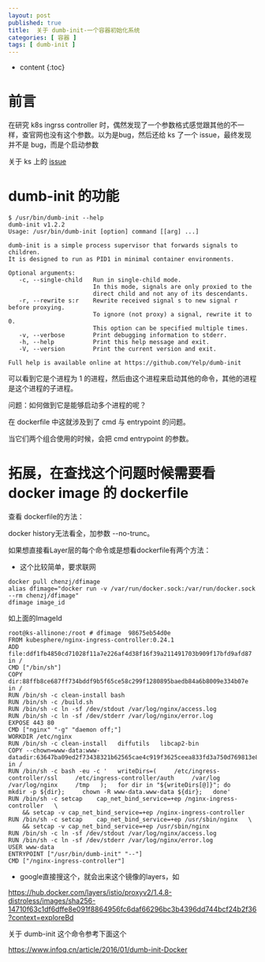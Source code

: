 ```yaml
---
layout: post
published: true
title:  关于 dumb-init-一个容器初始化系统
categories: [ 容器 ]
tags: [ dumb-init ]
---
```

* content
{:toc}

# 前言

在研究 k8s ingrss controller 时，偶然发现了一个参数格式感觉跟其他的不一样，查官网也没有这个参数。以为是bug，然后还给 ks 了一个 issue，最终发现并不是 bug，而是个启动参数

关于 ks 上的 [issue](https://github.com/kubesphere/kubesphere/issues/2095)

# dumb-init 的功能

```
$ /usr/bin/dumb-init --help
dumb-init v1.2.2
Usage: /usr/bin/dumb-init [option] command [[arg] ...]

dumb-init is a simple process supervisor that forwards signals to children.
It is designed to run as PID1 in minimal container environments.

Optional arguments:
   -c, --single-child   Run in single-child mode.
                        In this mode, signals are only proxied to the
                        direct child and not any of its descendants.
   -r, --rewrite s:r    Rewrite received signal s to new signal r before proxying.
                        To ignore (not proxy) a signal, rewrite it to 0.
                        This option can be specified multiple times.
   -v, --verbose        Print debugging information to stderr.
   -h, --help           Print this help message and exit.
   -V, --version        Print the current version and exit.

Full help is available online at https://github.com/Yelp/dumb-init
```

可以看到它是个进程为 1 的进程，然后由这个进程来启动其他的命令，其他的进程是这个进程的子进程。

问题：如何做到它是能够启动多个进程的呢？


在 dockerfile 中这就涉及到了 cmd 与 entrypoint 的问题。

当它们两个组合使用的时候，会把 cmd entrypoint 的参数。





# 拓展，在查找这个问题时候需要看 docker image 的 dockerfile

查看 dockerfile的方法：

docker history无法看全，加参数 --no-trunc。

如果想直接看Layer层的每个命令或是想看dockerfile有两个方法：

+ 这个比较简单，要求联网

```
docker pull chenzj/dfimage
alias dfimage="docker run -v /var/run/docker.sock:/var/run/docker.sock --rm chenzj/dfimage"
dfimage image_id
```
如上面的ImageId

```
root@ks-allinone:/root # dfimage  98675eb54d0e
FROM kubesphere/nginx-ingress-controller:0.24.1
ADD file:ddf1fb4850cd71028f11a7e226af4d38f16f39a211491703b909f17bfd9afd87 in /
CMD ["/bin/sh"]
COPY dir:88ffb8ce687ff734bddf9b5f65ce58c299f1280895baedb84a6b8009e334b07e in /
RUN /bin/sh -c clean-install bash
RUN /bin/sh -c /build.sh
RUN /bin/sh -c ln -sf /dev/stdout /var/log/nginx/access.log
RUN /bin/sh -c ln -sf /dev/stderr /var/log/nginx/error.log
EXPOSE 443 80
CMD ["nginx" "-g" "daemon off;"]
WORKDIR /etc/nginx
RUN /bin/sh -c clean-install   diffutils   libcap2-bin
COPY --chown=www-data:www-datadir:63647ba09ed2f73438321b62565cae4c919f3625ceea833fd3a750d769813e8f in /
RUN /bin/sh -c bash -eu -c '   writeDirs=(     /etc/ingress-controller/ssl     /etc/ingress-controller/auth     /var/log     /var/log/nginx     /tmp   );   for dir in "${writeDirs[@]}"; do     mkdir -p ${dir};     chown -R www-data.www-data ${dir};   done'
RUN /bin/sh -c setcap    cap_net_bind_service=+ep /nginx-ingress-controller   \
    && setcap -v cap_net_bind_service=+ep /nginx-ingress-controller
RUN /bin/sh -c setcap    cap_net_bind_service=+ep /usr/sbin/nginx   \
    && setcap -v cap_net_bind_service=+ep /usr/sbin/nginx
RUN /bin/sh -c ln -sf /dev/stdout /var/log/nginx/access.log
RUN /bin/sh -c ln -sf /dev/stderr /var/log/nginx/error.log
USER www-data
ENTRYPOINT ["/usr/bin/dumb-init" "--"]
CMD ["/nginx-ingress-controller"]
```

+ google直接搜这个，就会出来这个镜像的layers，如

https://hub.docker.com/layers/istio/proxyv2/1.4.8-distroless/images/sha256-14710f63c1df6dffe8e091f8864956fc6daf66296bc3b4396dd744bcf24b2f36?context=exploreBd


关于 dumb-init 这个命令参考下面这个

https://www.infoq.cn/article/2016/01/dumb-init-Docker
